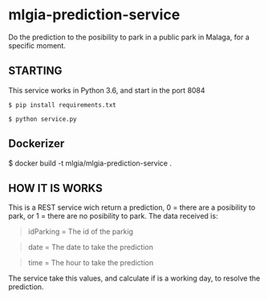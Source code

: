 # mlgia-prediction-service

Do the prediction to the posibility to park in a public park in Malaga, for a specific moment.

## STARTING
This service works in Python 3.6, and start in the port 8084

```
$ pip install requirements.txt

$ python service.py
```

## Dockerizer
$ docker build -t mlgia/mlgia-prediction-service .

## HOW IT IS WORKS
This is a REST service wich return a prediction, 0 = there are a posibility to park, or 1 = there are no posibility to park.
The data received is:
> idParking = The id of the parkig

> date = The date to take the prediction

> time = The hour to take the prediction

The service take this values, and calculate if is a working day, to resolve the prediction.
  
